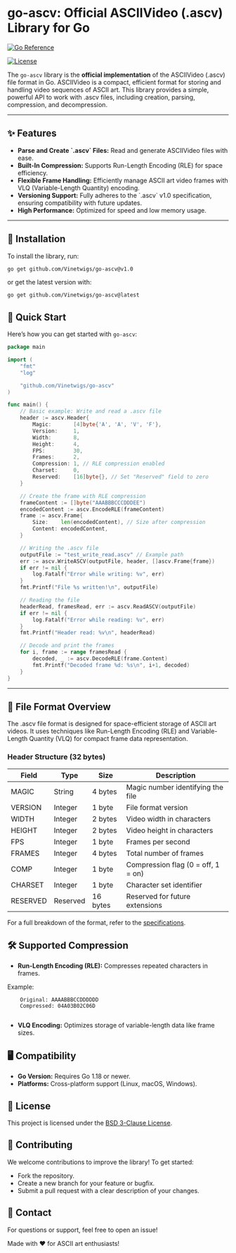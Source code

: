 # go-ascv: Official ASCIIVideo (.ascv) Library for Go

[![Go Reference](https://pkg.go.dev/badge/github.com/Vinetwigs/go-ascv.svg)](https://pkg.go.dev/github.com/Vinetwigs/go-ascv)

[![License](https://img.shields.io/badge/License-BSD_3--Clause-orange.svg)](https://opensource.org/licenses/BSD-3-Clause)

The `go-ascv` library is the **official implementation** of the ASCIIVideo (.ascv) file format in Go. ASCIIVideo is a compact, efficient format for storing and handling video sequences of ASCII art. This library provides a simple, powerful API to work with .ascv files, including creation, parsing, compression, and decompression.

- - -

## ✨ Features

*   **Parse and Create \`.ascv\` Files:** Read and generate ASCIIVideo files with ease.
*   **Built-In Compression:** Supports Run-Length Encoding (RLE) for space efficiency.
*   **Flexible Frame Handling:** Efficiently manage ASCII art video frames with VLQ (Variable-Length Quantity) encoding.
*   **Versioning Support:** Fully adheres to the \`.ascv\` v1.0 specification, ensuring compatibility with future updates.
*   **High Performance:** Optimized for speed and low memory usage.

- - -

## 📖 Installation

To install the library, run:

```bash
go get github.com/Vinetwigs/go-ascv@v1.0
```

or get the latest version with:

```bash
go get github.com/Vinetwigs/go-ascv@latest
```

## 🚀 Quick Start

Here’s how you can get started with `go-ascv`:

```go
package main

import (
	"fmt"
	"log"

	"github.com/Vinetwigs/go-ascv"
)

func main() {
	// Basic example: Write and read a .ascv file
	header := ascv.Header{
		Magic:       [4]byte{'A', 'A', 'V', 'F'},
		Version:     1,
		Width:       8,
		Height:      4,
		FPS:         30,
		Frames:      2,
		Compression: 1, // RLE compression enabled
		Charset:     0,
		Reserved:    [16]byte{}, // Set "Reserved" field to zero
	}

	// Create the frame with RLE compression
	frameContent := []byte("AAABBBCCCDDDEE")
	encodedContent := ascv.EncodeRLE(frameContent)
	frame := ascv.Frame{
		Size:    len(encodedContent), // Size after compression
		Content: encodedContent,
	}

	// Writing the .ascv file
	outputFile := "test_write_read.ascv" // Example path
	err := ascv.WriteASCV(outputFile, header, []ascv.Frame{frame})
	if err != nil {
		log.Fatalf("Error while writing: %v", err)
	}
	fmt.Printf("File %s written!\n", outputFile)

	// Reading the file
	headerRead, framesRead, err := ascv.ReadASCV(outputFile)
	if err != nil {
		log.Fatalf("Error while reading: %v", err)
	}
	fmt.Printf("Header read: %v\n", headerRead)

	// Decode and print the frames
	for i, frame := range framesRead {
		decoded, _ := ascv.DecodeRLE(frame.Content)
		fmt.Printf("Decoded frame %d: %s\n", i+1, decoded)
	}
}
```

- - -

## 📂 File Format Overview

The .ascv file format is designed for space-efficient storage of ASCII art videos. It uses techniques like Run-Length Encoding (RLE) and Variable-Length Quantity (VLQ) for compact frame data representation.

### Header Structure (32 bytes)

| Field | Type | Size | Description |
| --- | --- | --- | --- |
| MAGIC | String | 4 bytes | Magic number identifying the file |
| VERSION | Integer | 1 byte | File format version |
| WIDTH | Integer | 2 bytes | Video width in characters |
| HEIGHT | Integer | 2 bytes | Video height in characters |
| FPS | Integer | 1 byte | Frames per second |
| FRAMES | Integer | 4 bytes | Total number of frames |
| COMP | Integer | 1 byte | Compression flag (0 = off, 1 = on) |
| CHARSET | Integer | 1 byte | Character set identifier |
| RESERVED | Reserved | 16 bytes | Reserved for future extensions |

For a full breakdown of the format, refer to the [specifications](https://github.com/Vinetwigs/ascv-file-specifications/blob/main/ASCV_File_Format_Specifications.pdf).

## 🛠️ Supported Compression

*   **Run-Length Encoding (RLE):** Compresses repeated characters in frames.

Example:

```
    Original: AAAABBBCCDDDDDD
    Compressed: 04A03B02C06D
    
```

*   **VLQ Encoding:** Optimizes storage of variable-length data like frame sizes.

## 🖥️ Compatibility

*   **Go Version:** Requires Go 1.18 or newer.
*   **Platforms:** Cross-platform support (Linux, macOS, Windows).

## 📜 License

This project is licensed under the [BSD 3-Clause License](https://opensource.org/license/bsd-3-clause).

## 🌟 Contributing

We welcome contributions to improve the library! To get started:

*   Fork the repository.
*   Create a new branch for your feature or bugfix.
*   Submit a pull request with a clear description of your changes.

## 📧 Contact

For questions or support, feel free to open an issue!

Made with ❤️ for ASCII art enthusiasts!
